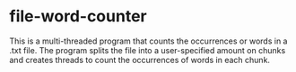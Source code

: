 # file-word-counter

This is a multi-threaded program that counts the occurrences or words in a .txt file. The program splits the file into a user-specified amount on chunks and creates threads to count the occurrences of words in each chunk.

